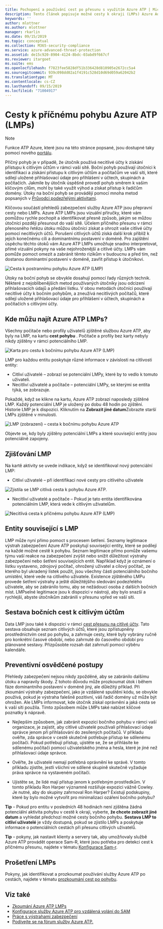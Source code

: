 ```yaml
---
title: Pochopení a používání cest po přesunu s využitím Azure ATP | Microsoft Docs
description: Tento článek popisuje možné cesty k okraji (LMPs) Azure Advanced Threat Protection (ATP).
keywords: ''
author: mlottner
ms.author: mlottner
manager: rkarlin
ms.date: 09/15/2019
ms.topic: conceptual
ms.collection: M365-security-compliance
ms.service: azure-advanced-threat-protection
ms.assetid: de15c920-8904-4124-8bdc-03abd9f667cf
ms.reviewer: itargoet
ms.suite: ems
ms.openlocfilehash: f7823fee5828df51b336428d810905e2672cc5a4
ms.sourcegitcommit: 939c098dd02a1f4191c528d10d69d059a62042b2
ms.translationtype: MT
ms.contentlocale: cs-CZ
ms.lasthandoff: 09/15/2019
ms.locfileid: "71004917"
---
```

# <a name="azure-atp-lateral-movement-paths-lmps"></a>Cesty k příčnému pohybu Azure ATP (LMPs) 

> [!NOTE]
> Funkce ATP Azure, které jsou na této stránce popsané, jsou dostupné taky pomocí nového [portálu](https://portal.cloudappsecurity.com).

Příčný pohyb je v případě, že útočník používá necitlivé účty k získání přístupu k citlivým účtům v rámci vaší sítě. Boční pohyb používají útočníci k identifikaci a získání přístupu k citlivým účtům a počítačům ve vaší síti, které sdílejí uložené přihlašovací údaje pro přihlášení v účtech, skupinách a počítačích. Jakmile by útočník úspěšně provedl pohyb směrem k vašim klíčovým cílům, mohl by také využít výhod a získat přístup k řadičům domény. Útoky na boční pohyb se provádějí pomocí mnoha metod popsaných v [Průvodci podezřelými aktivitami](suspicious-activity-guide.md).

Klíčovou součástí přehledů zabezpečení služby Azure ATP jsou přepravní cesty nebo LMPs. Azure ATP LMPs jsou vizuální příručky, které vám pomůžou rychle pochopit a identifikovat přesně způsob, jakým se můžou útočníci později přesunout do vaší sítě. Účelem příčného přesunu v rámci přenosného řetězu útoku můžou útočníci získat a ohrozit vaše citlivé účty pomocí necitlivých účtů. Porušení citlivých účtů získá další krok přiblíž k jejich konečnému cíli a dominantnímu postavení v doméně. Pro zajištění úspěchu těchto útoků vám Azure ATP LMPs umožňuje snadno interpretovat, přímé vizuální pokyny na vaše nejohroženější a citlivé účty. LMPs vám pomůže pomoct omezit a zabránit těmto rizikům v budoucnu a před tím, než dostanou dominantní postavení v doméně, zavřít přístup k útočníkovi.

![Cesta k postrannímu pohybu Azure ATP (LMP)](./media/atp-lmp.png)

Útoky na boční pohyb se obvykle dosahují pomocí řady různých technik. Některé z nejoblíbenějších metod používaných útočníky jsou odcizení přihlašovacích údajů a předání lístku. V obou metodách útočníci používají necitlivé účty k bočním pohybům, a zneužívá necitlivých počítačů, které sdílejí uložené přihlašovací údaje pro přihlášení v účtech, skupinách a počítačích s citlivými účty.

## <a name="where-can-i-find-azure-atp-lmps"></a>Kde můžu najít Azure ATP LMPs?

Všechny počítače nebo profily uživatelů zjištěné službou Azure ATP, aby byly na LMP, na kartu **cest pohybu** . Počítače a profily bez karty nebyly nikdy zjištěny v rámci potenciálního LMP. 

![Karta pro cestu k bočnímu pohybu Azure ATP (LMP)](./media/lateral-movement-path-tab.png)

LMP pro každou entitu poskytuje různé informace v závislosti na citlivosti entity: 
- Citliví uživatelé – zobrazí se potenciální LMPy, které by to vedlo k tomuto uživateli.
- Necitliví uživatelé a počítače – potenciální LMPy, se kterými se entita týká, se zobrazuje. <br>

Pokaždé, když se klikne na kartu, Azure ATP zobrazí naposledy zjištěné LMP. Každý potenciální LMP je uložený po dobu 48 hodin po zjištění. Historie LMP je k dispozici. Kliknutím na **Zobrazit jiné datum**Zobrazte starší LMPs zjištěné v minulosti. 

![LMP (zobrazení) – cesta k bočnímu pohybu Azure ATP](./media/atp-lmp-complete.png)

Objevte se, kdy byly zjištěny potenciální LMPs a které související entity jsou potenciálně zapojeny. 

## <a name="lmp-discovery"></a>Zjišťování LMP

Na kartě aktivity se uvede indikace, když se identifikoval nový potenciální LMP:
- Citliví uživatelé – při identifikaci nové cesty pro citlivého uživatele

![Zjistila se LMP citlivá cesta k pohybu Azure ATP.](./media/atp-lmp-activities.png)

- Necitliví uživatelé a počítače – Pokud je tato entita identifikována potenciálním LMP, která vede k citlivým uživatelům.

![Necitlivá cesta k příčnému pohybu Azure ATP (LMP)](./media/atp-lateral-non-sensitive.png)

## <a name="lmp-related-entities"></a>Entity související s LMP
LMP může nyní přímo pomoct s procesem šetření. Seznamy legitimace výstrah zabezpečení Azure ATP poskytují související entity, které se podílejí na každé možné cestě k pohybu. Seznam legitimace přímo pomůže vašemu týmu vaší reakce na zabezpečení zvýšit nebo snížit důležitost výstrahy zabezpečení nebo šetření souvisejících entit. Například když je oznámení o lístku vystaveno, zdrojový počítač, ohrožený uživatel a cílový počítač, ze kterého byl ukradený lístek použit, jsou všechny části potenciálního bočního umístění, které vede na citlivého uživatele. Existence zjištěného LMPu provede šetření výstrahy a ještě důležitějšího sledování podezřelého uživatele, aby se zabránilo tomu, aby se nežádoucí osoba z dalších bočních míst. LMPselné legitimace jsou k dispozici v nástroji, aby bylo snazší a rychlejší, abyste útočníkům zabránili v přesunu vpřed ve vaší síti. 

## <a name="lateral-movement-paths-to-sensitive-accounts-report"></a>Sestava bočních cest k citlivým účtům 
Data LMP jsou také k dispozici v rámci [cest přesunu na citlivé účty](investigate-lateral-movement-path.md). Tato sestava obsahuje seznam citlivých účtů, které jsou zpřístupněny prostřednictvím cest po pohybu, a zahrnuje cesty, které byly vybrány ručně pro konkrétní časové období, nebo zahrnuté do časového období pro plánované sestavy.  Přizpůsobte rozsah dat zahrnutí pomocí výběru kalendáře. 

## <a name="preventative-best-practices"></a>Preventivní osvědčené postupy
Přehledy zabezpečení nejsou nikdy zpožděné, aby se zabránilo dalšímu útoku a napravily škody. Z tohoto důvodu může prozkoumat útok i během fáze dominantního postavení v doméně jiný, ale důležitý příklad. Při zkoumání výstrahy zabezpečení, jako je vzdálené spuštění kódu, se obvykle používá, pokud je výstraha falešně pozitivní, váš řadič domény už může být ohrožen. Ale LMPs informovat, kde útočník získal oprávnění a jaká cesta se k vaší síti použila. Tímto způsobem může LMPs také nabízet klíčové poznatky k nápravě.  

- Nejlepším způsobem, jak zabránit expozici bočního pohybu v rámci vaší organizace, je zajistit, aby citlivé uživatelé používali přihlašovací údaje správce jenom při přihlašování do zesílených počítačů. V příkladu ověřte, zda správce v cestě skutečně potřebuje přístup ke sdílenému počítači. Pokud potřebují přístup, ujistěte se, že se přihlásíte ke sdílenému počítači pomocí uživatelského jména a hesla, které je jiné než přihlašovací údaje správce.

- Ověřte, že uživatelé nemají potřebná oprávnění ke správě. V tomto příkladu zjistíte, jestli všichni ve sdílené skupině skutečně vyžaduje práva správce na vystaveném počítači.

- Ujistěte se, že lidé mají přístup jenom k potřebným prostředkům. V tomto příkladu Ron Harper významně rozšiřuje expozici vážně Cowley. Je nutné, aby do skupiny zahrnoval Ron Harper? Existují podskupiny, které by bylo možné vytvořit pro minimalizaci ozáření bočního pohybu?

**Tip** – Pokud pro entitu v posledních 48 hodinách není zjištěna žádná potenciální aktivita pohybu v cestě k okraji, vyberte, **že chcete zobrazit jiné datum** a vyhledat předchozí možné cesty bočního pohybu. **Sestava LMP to citliví uživatelé** je vždy dostupná, pokud se zjistilo LMPs a poskytuje informace o potenciálních cestách při přesunu citlivých uživatelů. 

**Tip** – pokyny, jak nastavit klienty a servery tak, aby umožňovaly službě Azure ATP provádět operace Sam-R, které jsou potřeba pro detekci cest k příčnému přesunu, najdete v tématu [Konfigurace Sam-r](install-atp-step8-samr.md).


## <a name="investigating-lmps"></a>Prošetření LMPs
Pokyny, jak identifikovat a prozkoumat používání služby Azure ATP po cestách, najdete v tématu [prozkoumání cest po pohybu](investigate-lateral-movement-path.md).


## <a name="see-also"></a>Viz také
- [Zkoumání Azure ATP LMPs](investigate-lateral-movement-path.md)
- [Konfigurace služby Azure ATP pro vzdálená volání do SAM](install-atp-step8-samr.md)
- [Práce s výstrahami zabezpečení](working-with-suspicious-activities.md)
- [Podívejte se na fórum služby Azure ATP.](https://aka.ms/azureatpcommunity)
